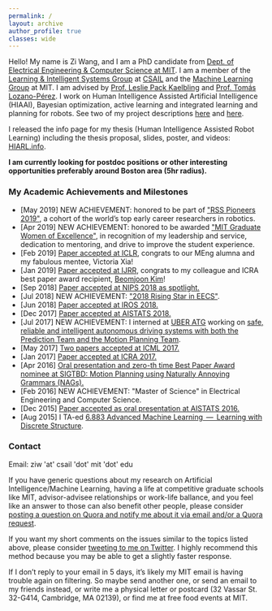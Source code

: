 ```yaml
---
permalink: /
layout: archive
author_profile: true
classes: wide
---
```


Hello! My name is Zi Wang, and I am a PhD candidate from [Dept. of Electrical Engineering & Computer Science at MIT](http://www.eecs.mit.edu/). I am a member of the [Learning & Intelligent Systems Group](http://lis.csail.mit.edu/new/) at [CSAIL](https://www.csail.mit.edu/) and the [Machine Learning Group](http://ml.mit.edu/) at MIT. I am advised by [Prof. Leslie Pack Kaelbling](http://people.csail.mit.edu/lpk/) and [Prof. Tomás Lozano-Pérez](http://people.csail.mit.edu/tlp/). I work on Human Intelligence Assisted Artificial Intelligence (HIAAI), Bayesian optimization, active learning and integrated learning and planning for robots. See two of my project descriptions [here](https://www.csail.mit.edu/research/bayesian-optimization-global-optimization-expensive-black-box-functions) and [here](https://www.csail.mit.edu/research/active-learning-models-planning). 

<!--I will start a research intern position at [Microsoft Research New England](https://www.microsoft.com/en-us/research/lab/microsoft-research-new-england/) working on the foundations and theories of HIAAI and [AutoML](https://www.microsoft.com/en-us/research/blog/all-about-automated-machine-learning-with-dr-nicolo-fusi/) in the summer of 2019.-->

I released the info page for my thesis (Human Intelligence Assisted Robot Learning) including the thesis proposal, slides, poster, and videos: [HIARL.info](https://www.hiarl.info).

<strong>I am currently looking for postdoc positions or other interesting opportunities preferably around Boston area (5hr radius).</strong>


### My Academic Achievements and Milestones
- [May 2019] NEW ACHIEVEMENT: honored to be part of ["RSS Pioneers 2019"](http://rss2019.informatik.uni-freiburg.de/RSS_Pioneers_2019_Camera_Ready/63.pdf), a cohort of the world’s top early career researchers in robotics. 
- [Apr 2019] NEW ACHIEVEMENT: honored to be awarded ["MIT Graduate Women of Excellence"](https://twitter.com/ziwphd/status/1123022290403328000), in recognition of my leadership and service, dedication to mentoring, and drive to improve the student experience. 
- [Feb 2019] [Paper accepted at ICLR](http://lis.csail.mit.edu/pubs/xia-iclr19.pdf), congrats to our MEng alumna and my fabulous mentee, Victoria Xia!
- [Jan 2019] [Paper accepted at IJRR](https://arxiv.org/pdf/1807.09962.pdf), congrats to my colleague and ICRA best paper award recipient, [Beomjoon Kim](http://people.csail.mit.edu/beomjoon/)!
- [Sep 2018] [Paper accepted at NIPS 2018 as spotlight.](https://ziw.mit.edu/meta_bo/)
- [Jul 2018] NEW ACHIEVEMENT: ["2018 Rising Star in EECS"](https://risingstars18-eecs.mit.edu/participant-wang-zi/).
- [Jun 2018] [Paper accepted at IROS 2018.](https://ziw.mit.edu/projects/kitchen2d/)
- [Dec 2017] [Paper accepted at AISTATS 2018.](http://lis.csail.mit.edu/pubs/wang-aistats18.pdf)
- [Jul 2017] NEW ACHIEVEMENT: I interned at [UBER ATG](https://www.uber.com/info/atg/) working on [safe, reliable and intelligent autonomous driving systems with both the Prediction Team and the Motion Planning Team](https://www.uber.com/info/atg/technology/). 
- [May 2017] [Two papers accepted at ICML 2017.](https://ziw.mit.edu/publications/#2017)
- [Jan 2017] [Paper accepted at ICRA 2017.](https://ziw.mit.edu/projects/mlp/)
- [Apr 2016] [Oral presentation and zero-th time Best Paper Award nominee at SIGTBD: Motion Planning using Naturally Annoying Grammars (NAGs).](https://ziw.mit.edu/pub/sigtbd2016.pdf) 
- [Feb 2016] NEW ACHIEVEMENT: "Master of Science" in Electrical Engineering and Computer Science.
- [Dec 2015] [Paper accepted as oral presentation at AISTATS 2016.](https://ziw.mit.edu/projects/gp-est/)
- [Aug 2015] I TA-ed [6.883 Advanced Machine Learning  —  Learning with Discrete Structure](http://people.csail.mit.edu/stefje/fall15/index.html).

<!--
### My Favorite Life Achievements
- [Mar 2019] I still felt sad that we as a community cannot solve AI in our generation. But I am ready to kiss-goodbye all my past failed efforts and start doing Human Intelligence Assisted AI (HIAAI) and Machine Intelligence Assisted Human Learning. I have always wanted to study psychology since elementary school but I was not able to stick with my own ambition due to various family persuasion. But in hindsight, it may not be a bad idea to learn something "harder" (e.g. computer science and math) first anyways. Maybe it is time for me to slightly shift my focus from machines to humans now. 
- [Sep 2018] My mentee, Victoria, successfully submitted [her first paper to a machine learning conference, ICLR](https://openreview.net/pdf?id=SJxsV2R5FQ) with the help from our collaborators and our joint advisor, Leslie. This was the first time a UROP or MEng student who worked with me had the courage to continue doing research on one of the hardest problems in AI/ML/Robotics and eventually wrap up her work into a paper. This was one of the most gratifying moments in my PhD career and I sincerely hope there will be more courageous students working with me in the future.
- [May 2018] I [answered some questions on Quora](https://www.quora.com/profile/Zi-Wang-21) and later became a "Most Viewed Writer in Machine Learning/AI/Computer Science/MIT ". One of my answers somehow got more than 330k views and 2k upvotes: ["Is Machine Learning just glorified statistics?"](https://qr.ae/TW7Py6). It helped me to be more aware of and think more deeply about the role of social media in the new era of science and education.
- [Sep 2017] [I got married to the most wonderful guy in the world!](http://zwyls.com/)
- [Summer 2017] I interned at Uber ATG working on autonomous driving, encouraged by a mentor I always admired, [Jeff Schneider](https://www.cs.cmu.edu/~schneide/). It was a truly wonderful experience and I was able to stand up against any slight signs of gender bias, with the encouragement from almost everyone around me. I loved the diverse conversations I had with the super smart people working there and had a better idea on how industry functions when solving a super hard research problem. But the scientist aspect of me was also somewhat disappointed seeing the evidence that the extremely strong engineering efforts might not compensate the lack of a fundamental understanding of the science behind AI and ML. Another anecdote was that there was a survey collecting employees' suggestions and I suggested a more open attitude towards publication and the techniques we employed at ATG, for the sake of attracting intelligent people and the advancement of autonomous driving as a research community. To my surprise, my suggestion was featured in a company-wide discussion and ATG did indeed start to change, shown by a talk given by Jeff at ICML 17.
- [Spring 2017] I was on the Graduate Focus Group for the 2017 EECS Visiting Committee. We successfully put together a report on the pressing issues at our department, including my topics on the support for international graduate students in terms of practical training (starting from 2016, international students from EECS can no longer use Curriculum Practical Training (CPT) for internships), career development, and mental health issues. Our department was able to swiftly respond to the CPT problem and implemented solutions to our PhD degree requirements in 2018 to meet [the regulations set by the U.S. Immigration and Customs Enforcement (ICE)](https://www.ice.gov/sevis/practical-training).
- [May 2017] I successfully argued back about $5000 tax mispayment to the IRS in 2014 and 2015, with advice from my law school friend, self-education on the tax laws and treaties, and patience to the long calls to the IRS. 
- [Feb 2017] I successfully [finished two papers on time and submitted to ICML 17 with collaborators](https://ziw.mit.edu/publications/#2017). It was quite a lot of work but at the same time gratifying. 
- [Apr 2016] I did [my first long oral presentation (20 min)](https://ziw.mit.edu/publications/#2016) at a machine learning conference, AISTATS 16, at a beautiful town in Spain called Cádiz. I went on a trip to Barcelona and Madrid afterwards with a friend and we enjoyed a lot of great sangria and all kinds of paella. 
- [Feb 2014] I successfully got my first paid job at USC working with [Prof. Fei Sha](http://www-bcf.usc.edu/~feisha/), after an exchange program at USC in the summer of 2013. 
- [Dec 2013] I went to my first machine learning conference, NIPS 13 (now NeurIPS), to present a collaborated project supervised by [Prof. Jun Zhu](http://ml.cs.tsinghua.edu.cn/~jun/) at Tsinghua University. I was excited to have checked in Christopher Bishop and helped David Blei to find his way as a volunteer. The 6-hour poster sessions were fun and tiring. Interestingly, I was in charge of the discrete optimization workshop as a volunteer and sort-of met my later-to-be advisor Stefanie Jegelka. After the conference, I rented a car and went on a road trip to Las Vegas and Los Angeles with my friend. I liked the ML community when it was small and less-hyped. Good old days. 
-->
### Contact
Email: ziw 'at' csail 'dot' mit 'dot' edu

If you have generic questions about my research on Artificial Intelligence/Machine Learning, having a life at competitive graduate schools like MIT, advisor-advisee relationships or work-life ballance, and you feel like an answer to those can also benefit other people, please consider [posting a question on Quora and notify me about it via email and/or a Quora request](https://www.quora.com/profile/Zi-Wang-21). 

If you want my short comments on the issues similar to the topics listed above, please consider [tweeting to me on Twitter](https://twitter.com/ziwphd). I highly recommend this method because you may be able to get a slightly faster response.

If I don’t reply to your email in 5 days, it’s likely my MIT email is having trouble again on filtering. So maybe send another one, or send an email to my friends instead, or write me a physical letter or postcard (32 Vassar St. 32-G414, Cambridge, MA 02139), or find me at free food events at MIT.
